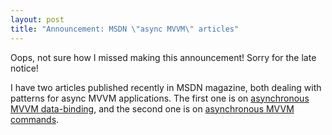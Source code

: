 ```yaml
---
layout: post
title: "Announcement: MSDN \"async MVVM\" articles"
---
```

Oops, not sure how I missed making this announcement! Sorry for the late notice!



I have two articles published recently in MSDN magazine, both dealing with patterns for async MVVM applications. The first one is on [asynchronous MVVM data-binding](http://msdn.microsoft.com/en-us/magazine/dn605875.aspx), and the second one is on [asynchronous MVVM commands](http://msdn.microsoft.com/en-us/magazine/dn630647.aspx).


